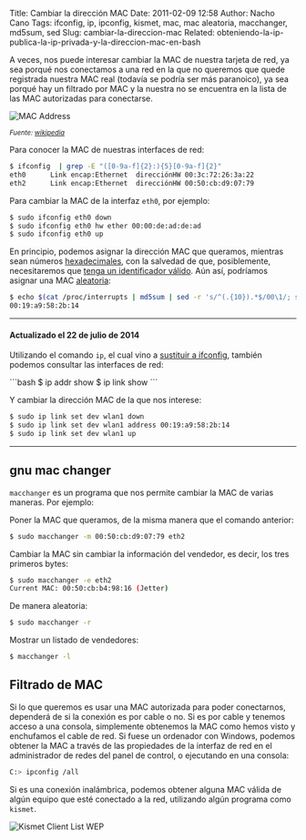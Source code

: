 Title: Cambiar la dirección MAC
Date: 2011-02-09 12:58
Author: Nacho Cano
Tags: ifconfig, ip, ipconfig, kismet, mac, mac aleatoria, macchanger, md5sum, sed
Slug: cambiar-la-direccion-mac
Related: obteniendo-la-ip-publica-la-ip-privada-y-la-direccion-mac-en-bash

A veces, nos puede interesar cambiar la MAC de nuestra tarjeta de red,
ya sea porqué nos conectamos a una red en la que no queremos que quede
registrada nuestra MAC real (todavía se podría ser más paranoico), ya
sea porqué hay un filtrado por MAC y la nuestra no se encuentra en la
lista de las MAC autorizadas para conectarse.

![MAC Address]({static}/images/mac_address-300x252.png)

<small>_Fuente: [wikipedia][]_</small>

Para conocer la MAC de nuestras interfaces de red:

```bash
$ ifconfig  | grep -E "([0-9a-f]{2}:){5}[0-9a-f]{2}"
eth0      Link encap:Ethernet  direcciónHW 00:3c:72:26:3a:22
eth2      Link encap:Ethernet  direcciónHW 00:50:cb:d9:07:79
```

Para cambiar la MAC de la interfaz `eth0`, por ejemplo:

```bash
$ sudo ifconfig eth0 down
$ sudo ifconfig eth0 hw ether 00:00:de:ad:de:ad
$ sudo ifconfig eth0 up
```

En principio, podemos asignar la dirección MAC que queramos, mientras
sean números [hexadecimales][], con la salvedad de que, posiblemente,
necesitaremos que [tenga un identificador válido][]. Aún así, podríamos
asignar una MAC [aleatoria][]:

```bash
$ echo $(cat /proc/interrupts | md5sum | sed -r 's/^(.{10}).*$/00\1/; s/([0-9a-f]{2})/\1:/g; s/:$//;')
00:19:a9:58:2b:14
```

* * * * *

#### Actualizado el 22 de julio de 2014

Utilizando el comando `ip`, el cual vino a [sustituir a ifconfig][],
también podemos consultar las interfaces de red:

</p>
```bash
$ ip addr show
$ ip link show
```

Y cambiar la dirección MAC de la que nos interese:

```bash
$ sudo ip link set dev wlan1 down
$ sudo ip link set dev wlan1 address 00:19:a9:58:2b:14
$ sudo ip link set dev wlan1 up
```

* * * * *

gnu mac changer
---------------

`macchanger` es un programa que nos permite cambiar la MAC de varias
maneras. Por ejemplo:

Poner la MAC que queramos, de la misma manera que el comando anterior:

```bash
$ sudo macchanger -m 00:50:cb:d9:07:79 eth2
```

Cambiar la MAC sin cambiar la información del vendedor, es decir, los
tres primeros bytes:

```bash
$ sudo macchanger -e eth2
Current MAC: 00:50:cb:b4:98:16 (Jetter)
```

De manera aleatoria:

```bash
$ sudo macchanger -r
```

Mostrar un listado de vendedores:

```bash
$ macchanger -l
```

Filtrado de MAC
---------------

Si lo que queremos es usar una MAC autorizada para poder conectarnos,
dependerá de si la conexión es por cable o no. Si es por cable y tenemos
acceso a una consola, simplemente obtenemos la MAC como hemos visto y
enchufamos el cable de red. Si fuese un ordenador con Windows, podemos
obtener la MAC a través de las propiedades de la interfaz de red en el
administrador de redes del panel de control, o ejecutando en una
consola:

```bash
C:> ipconfig /all
```

Si es una conexión inalámbrica, podemos obtener alguna MAC válida de
algún equipo que esté conectado a la red, utilizando algún programa como
`kismet`.

![Kismet Client List WEP]({static}/images/kismet_client_list_wep-300x231.png)

  [wikipedia]: http://en.wikipedia.org/wiki/MAC_address
    "wikipedia"
  [hexadecimales]: http://en.wikipedia.org/wiki/Hexspeak
    "hexadecimales"
  [tenga un identificador válido]: {filename}/admin/obteniendo-la-ip-publica-la-ip-privada-y-la-direccion-mac-en-bash.md
    "obteniendo la IP pública, la IP privada y la dirección MAC en Bash"
  [aleatoria]: {filename}/dev/random-bash.md
    "aleatoriedad en bash"
  [sustituir a ifconfig]: http://www.tty1.net/blog/2010/ifconfig-ip-comparison_en.html
    "sustituir a ifconfig"
